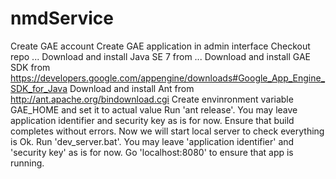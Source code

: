 nmdService
==========
Create GAE account
Create GAE application in admin interface
Checkout repo ...
Download and install Java SE 7 from ...
Download and install GAE SDK from https://developers.google.com/appengine/downloads#Google_App_Engine_SDK_for_Java
Download and install Ant from http://ant.apache.org/bindownload.cgi
Create envinronment variable GAE_HOME and set it to actual value
Run 'ant release'. You may leave application identifier and security key as is for now. Ensure that build completes without errors.
Now we will start local server to check everything is Ok. 
Run 'dev_server.bat'. 
You may leave 'application identifier' and 'security key' as is for now.
Go 'localhost:8080' to ensure that app is running. 
